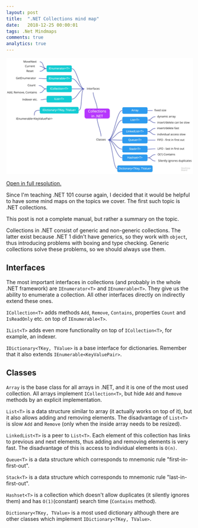 ```yaml
---
layout: post
title:  ".NET Collections mind map"
date:   2018-12-25 00:00:01
tags: .Net Mindmaps
comments: true
analytics: true
---
```


<img src='/public/images/mindmaps/Collections.jpg' alt="dot net .net collection mind map mindmap"/>

[Open in full resolution.](/public/images/mindmaps/Collections.jpg)

Since I'm teaching .NET 101 course again, I decided that it would be
helpful to have some mind maps on the topics we cover. The first such
topic is .NET collections.

This post is not a complete manual, but rather a summary on the topic.
<br>

Collections in .NET consist of generic and non-generic collections. The latter exist because .NET 1 didn't have generics, so they work with `object`, thus introducing problems with boxing and type checking. Generic collections solve these problems, so we should always use them.

## Interfaces

The most important interfaces in collections (and probably in the whole .NET framework) are `IEnumerator<T>` and `IEnumerable<T>`. They give us the ability
to enumerate a collection. All other interfaces directly on indirectly extend these ones.

`ICollection<T>` adds methods `Add`, `Remove`, `Contains`, properties `Count` and `IsReadOnly` etc. on top of `IEnumerable<T>`.

`IList<T>` adds even more functionality on top of `ICollection<T>`, for example, an indexer.

`IDictionary<TKey, TValue>` is a base interface for dictionaries. Remember that it also extends `IEnumerable<KeyValuePair>`.

## Classes

`Array` is the base class for all arrays in .NET, and it is one of the most used collection. All arrays implement `ICollection<T>`, but hide `Add` and `Remove` methods by an explicit implementation.

`List<T>` is a data structure similar to array (it actually works on top of it), but it also allows adding and removing elements. The disadvantage of
`List<T>` is slow `Add` and `Remove` (only when the inside array needs to be resized).

`LinkedList<T>` is a peer to `List<T>`. Each element of this collection has
links to previous and next elements, thus adding and removing elements is very fast. The disadvantage of this is access to individual elements is `O(n)`.

`Queue<T>` is a data structure which corresponds to mnemonic rule "first-in-first-out".

`Stack<T>` is a data structure which corresponds to mnemonic rule "last-in-first-out".

`Hashset<T>` is a collection which doesn't allow duplicates (it silently ignores them) and has `O(1)`(constant) search time (`Contains` method).

`Dictionary<TKey, TValue>` is a most used dictionary although there are other classes which implement `IDictionary<TKey, TValue>`.